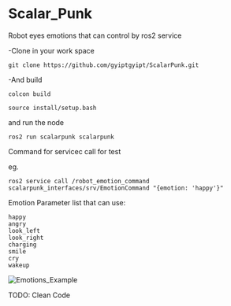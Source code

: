 # Scalar_Punk
Robot eyes emotions that can control by ros2 service


-Clone in your work space 
```
git clone https://github.com/gyiptgyipt/ScalarPunk.git
```

-And build
```
colcon build
```

```
source install/setup.bash
```

and run the node 

```
ros2 run scalarpunk scalarpunk
```


Command for servicec call for test
<!-- ```
ros2 topic pub -r 1 /robot_emotion std_msgs/msg/String "data: 'angry'" --once
``` -->

eg. 
```
ros2 service call /robot_emotion_command scalarpunk_interfaces/srv/EmotionCommand "{emotion: 'happy'}"
```

Emotion Parameter list that can use: 
```
happy
angry
look_left
look_right
charging
smile
cry
wakeup
```



![Emotions_Example](/images/emotions.png)


TODO: Clean Code